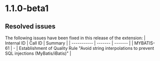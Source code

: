 # 1.1.0-beta1

## Resolved issues

The following issues have been fixed in this release of the extension:
| Internal ID | Call ID | Summary |
| ----------- | ------- | ------- |
| MYBATIS-61 | - | Establishment of Quality Rule "Avoid string interpolations to prevent SQL injections (MyBatis/iBatis)" |

